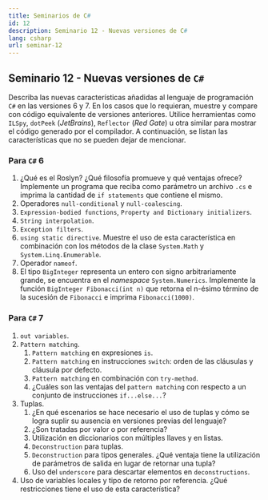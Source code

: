 ```yaml
---
title: Seminarios de C#
id: 12
description: Seminario 12 - Nuevas versiones de C#
lang: csharp
url: seminar-12
---
```


## Seminario 12 - Nuevas versiones de `C#`

Describa las nuevas características añadidas al lenguaje de programación `C#` en las versiones
6 y 7. En los casos que lo requieran, muestre y compare con código equivalente de versiones
anteriores. Utilice herramientas como `ILSpy`, `dotPeek` (_JetBrains_), `Reflector` (_Red Gate_) u otra
similar para mostrar el código generado por el compilador. A continuación, se listan las
características que no se pueden dejar de mencionar.

### Para `C#` 6

1. ¿Qué es el Roslyn? ¿Qué filosofía promueve y qué ventajas ofrece? Implemente un programa que
   reciba como parámetro un archivo `.cs` e
   imprima la cantidad de `if statements` que contiene el mismo.
2. Operadores `null-conditional` y `null-coalescing`.
3. `Expression-bodied functions`, `Property and Dictionary initializers`.
4. `String interpolation`.
5. `Exception filters`.
6. `using static directive`. Muestre el uso de esta característica en combinación con
   los métodos de la clase `System.Math` y `System.Linq.Enumerable`.
7. Operador `nameof`.
8. El tipo `BigInteger` representa un entero con signo arbitrariamente grande, se
   encuentra en el _namespace_ `System.Numerics`. Implemente la función `BigInteger Fibonacci(int n)`
   que retorna el n-ésimo término de la sucesión de
   `Fibonacci` e imprima `Fibonacci(1000)`.

### Para `C#` 7

1. `out variables`.
2. `Pattern matching`.
   1. `Pattern matching` en expresiones `is`.
   2. `Pattern matching` en instrucciones `switch`: orden de las cláusulas y
      cláusula por defecto.
   3. `Pattern matching` en combinación con `try-method`.
   4. ¿Cuáles son las ventajas del `pattern matching` con respecto a un conjunto
      de instrucciones `if...else...`?
3. Tuplas.
   1. ¿En qué escenarios se hace necesario el uso de tuplas y cómo se logra
      suplir su ausencia en versiones previas del lenguaje?
   2. ¿Son tratadas por valor o por referencia?
   3. Utilización en diccionarios con múltiples llaves y en listas.
   4. `Deconstruction` para tuplas.
   5. `Deconstruction` para tipos generales. ¿Qué ventaja tiene la utilización de
      parámetros de salida en lugar de retornar una tupla?
   6. Uso del `underscore` para descartar elementos en `deconstructions`.
4. Uso de variables locales y tipo de retorno por referencia. ¿Qué restricciones
   tiene el uso de esta característica?
